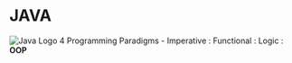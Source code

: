 # JAVA  
![Java Logo](Undergraduate/images/Java-Logo.jpg)
4 Programming Paradigms - Imperative : Functional : Logic : <b>OOP</b>
